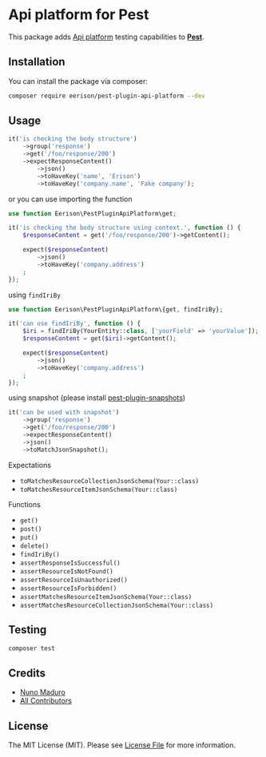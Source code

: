 Api platform for Pest
=====================

This package adds [Api platform](https://api-platform.com/) testing capabilities to **[Pest](https://pestphp.com)**.

## Installation

You can install the package via composer:

```bash
composer require eerison/pest-plugin-api-platform --dev
```

## Usage

```php
it('is checking the body structure')
    ->group('response')
    ->get('/foo/response/200')
    ->expectResponseContent()
        ->json()
        ->toHaveKey('name', 'Erison')
        ->toHaveKey('company.name', 'Fake company');
```

or you can use importing the function

```php
use function Eerison\PestPluginApiPlatform\get;

it('is checking the body structure using context.', function () {
    $responseContent = get('/foo/response/200')->getContent();

    expect($responseContent)
        ->json()
        ->toHaveKey('company.address')
    ;
});
```

using `findIriBy`

```php
use function Eerison\PestPluginApiPlatform\{get, findIriBy};

it('can use findIriBy', function () {
    $iri = findIriBy(YourEntity::class, ['yourField' => 'yourValue']);
    $responseContent = get($iri)->getContent();

    expect($responseContent)
        ->json()
        ->toHaveKey('company.address')
    ;
});
```

using snapshot (please install [pest-plugin-snapshots](https://github.com/spatie/pest-plugin-snapshots#installation))

```php
it('can be used with snapshot')
    ->group('response')
    ->get('/foo/response/200')
    ->expectResponseContent()
    ->json()
    ->toMatchJsonSnapshot();
```

Expectations
- `toMatchesResourceCollectionJsonSchema(Your::class)`
- `toMatchesResourceItemJsonSchema(Your::class)`

Functions
- `get()`
- `post()`
- `put()`
- `delete()`
- `findIriBy()`
- `assertResponseIsSuccessful()`
- `assertResourceIsNotFound()`
- `assertResourceIsUnauthorized()`
- `assertResourceIsForbidden()`
- `assertMatchesResourceItemJsonSchema(Your::class)`
- `assertMatchesResourceCollectionJsonSchema(Your::class)`

## Testing

``` bash
composer test
```

## Credits

- [Nuno Maduro](https://github.com/nunomaduro)
- [All Contributors](../../contributors)

## License

The MIT License (MIT). Please see [License File](LICENSE.md) for more information.
